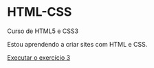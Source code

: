 # HTML-CSS
 Curso de HTML5 e CSS3

Estou aprendendo a criar sites com HTML e CSS.

<a href="https://programadorthales.github.io/HTML-CSS/exercicios/Ex003/index.html/">Executar o exercício 3</a>